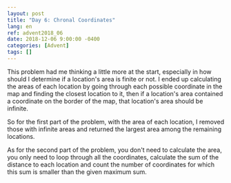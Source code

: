 ```yaml
---
layout: post
title: "Day 6: Chronal Coordinates"
lang: en
ref: advent2018_06
date: 2018-12-06 9:00:00 -0400
categories: [Advent]
tags: []
---
```

This problem had me thinking a little more at the start, especially in how should I determine if a location's area is finite or not. I ended up calculating the areas of each location by going through each possible coordinate in the map and finding the closest location to it, then if a location's area contained a coordinate on the border of the map, that location's area should be infinite.

So for the first part of the problem, with the area of each location, I removed those with infinite areas and returned the largest area among the remaining locations.

As for the second part of the problem, you don't need to calculate the area, you only need to loop through all the coordinates, calculate the sum of the distance to each location and count the number of coordinates for which this sum is smaller than the given maximum sum.